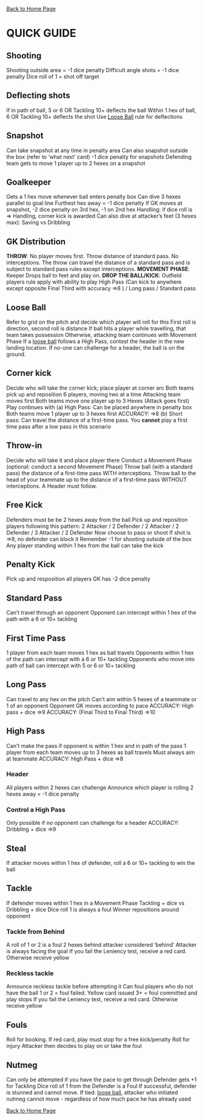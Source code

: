 [Back to Home Page](https://counterattackgame.github.io/wiki)
# QUICK GUIDE

## Shooting

Shooting outside area = -1 dice penalty
Difficult angle shots = -1 dice penalty
Dice roll of 1 = shot off target

## Deflecting shots

If in path of ball, 5 or 6 OR Tackling 10+ deflects the ball
Within 1 hex of ball, 6 OR Tackling 10+ deflects the shot
Use [Loose Ball](https://counterattackgame.github.io/wiki/loose_ball) rule for deflections

## Snapshot

Can take snapshot at any time in penalty area
Can also snapshot outside the box (refer to ‘what next’ card)
-1 dice penalty for snapshots
Defending team gets to move 1 player up to 2 hexes on a snapshot

## Goalkeeper

Gets a 1 hex move whenever ball enters penalty box
Can dive 3 hexes parallel to goal line
Furthest hex away = -1 dice penalty
If GK moves at snapshot, -2 dice penalty on 3rd hex, -1 on 2nd hex
Handling: if dice roll is => Handling, corner kick is awarded
Can also dive at attacker’s feet (3 hexes max): Saving vs Dribbling

## GK Distribution

**THROW**: No player moves first. Throw distance of standard pass. No interceptions. The throw can travel the distance of a standard pass and is subject to standard pass rules except interceptions. 
**MOVEMENT PHASE**: Keeper Drops ball to feet and play on.
**DROP THE BALL/KICK**: Outfield players rule apply with ability to play High Pass (Can kick to anywhere except opposite Final Third with accuracy =>8
) / Long pass / Standard pass

## Loose Ball

Refer to grid on the pitch and decide which player will roll for this
First roll is direction, second roll is distance
If ball hits a player while travelling, that team takes possession
Otherwise, attacking team continues with Movement Phase
If a [loose ball](https://counterattackgame.github.io/wiki/loose_ball) follows a High Pass, contest the header in the new landing location.
If no-one can challenge for a header, the ball is on the ground.

## Corner kick

Decide who will take the corner kick; place player at corner arc
Both teams pick up and reposition 6 players, moving two at a time
Attacking team moves first
Both teams move one player up to 3 Hexes (Attack goes first)
Play continues with
(a) High Pass: Can be placed anywhere in penalty box Both teams move 1 player up to 3 hexes first ACCURACY: =>8
(b) Short pass: Can travel the distance of a first-time pass. You **cannot** play a first time pass after a low pass in this scenario

## Throw-in

Decide who will take it and place player there
Conduct a Movement Phase (optional: conduct a second Movement Phase)
Throw ball (with a standard pass) the distance of a first-time pass WITH interceptions.
Throw ball to the head of your teammate up to the distance of a first-time pass WITHOUT interceptions. A Header must follow.

## Free Kick

Defenders must be be 2 hexes away from the ball
Pick up and reposition players following this pattern:
2 Attacker / 2 Defender / 2 Attacker / 2 Defender / 3 Attacker / 2 Defender
Now choose to pass or shoot
If shot is =>9, no defender can block it
Remember -1 for shooting outside of the box
Any player standing within 1 hex from the ball can take the kick

## Penalty Kick

Pick up and resposition all players
GK has -2 dice penalty

## Standard Pass

Can’t travel through an opponent
Opponent can intercept within 1 hex of the path with a 6 or 10+ tackling

## First Time Pass

1 player from each team moves 1 hex as ball travels
Opponents within 1 hex of the path can intercept with a 6 or 10+ tackling
Opponents who move into path of ball can intercept with 5 or 6 or 10+ tackling

## Long Pass

Can travel to any hex on the pitch
Can’t aim within 5 hexes of a teammate or 1 of an opponent
Opponent GK moves according to pace
ACCURACY: High pass + dice =>9
ACCURACY: (Final Third to Final Third) =>10

## High Pass

Can’t make the pass if opponent is within 1 hex and in path of the pass
1 player from each team moves up to 3 hexes as ball travels
Must always aim at teammate
ACCURACY: High Pass + dice =>8

### Header

All players within 2 hexes can challenge
Announce which player is rolling
2 hexes away = -1 dice penalty

### Control a High Pass

Only possible if no opponent can challenge for a header
ACCURACY: Dribbling + dice =>9

## Steal

If attacker moves within 1 hex of defender, roll a 6 or 10+ tackling to win the ball

## Tackle

If defender moves within 1 hex in a Movement Phase
Tackling + dice vs Dribbling + dice
Dice roll 1 is always a foul
Winner repositions around opponent
### Tackle from Behind

A roll of 1 or 2 is a foul
2 hexes behind attacker considered ‘behind’
Attacker is always facing the goal
If you fail the Leniency test, receive a red card.
Otherwise receive yellow

### Reckless tackle

Announce reckless tackle before attempting it
Can foul players who do not have the ball
1 or 2 = foul failed. Yellow card issued
3+ = foul committed and play stops
If you fail the Leniency test, receive a red card.
Otherwise receive yellow

## Fouls

Roll for booking.
If red card, play must stop for a free kick/penalty
Roll for injury
Attacker then decides to play on or take the foul

## Nutmeg

Can only be attempted if you have the pace to get through
Defender gets +1 for Tackling
Dice roll of 1 from the Defender is a Foul
If successful, defender is stunned and cannot move.
If tied: [loose ball](https://counterattackgame.github.io/wiki/loose_ball), attacker who initiated nutmeg cannot move - regardless of how much pace he has already used

[Back to Home Page](https://counterattackgame.github.io/wiki)
